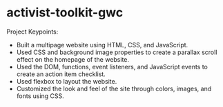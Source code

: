 # activist-toolkit-gwc
Project Keypoints:
- Built a multipage website using HTML, CSS, and JavaScript.
- Used CSS and background image properties to create a parallax scroll effect on the homepage of the website.
- Used the DOM, functions, event listeners, and JavaScript events to create an action item checklist.
- Used flexbox to layout the website.
- Customized the look and feel of the site through colors, images, and fonts using CSS.
